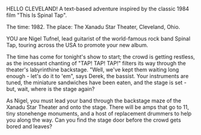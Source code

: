 HELLO CLEVELAND!
A text-based adventure inspired by the classic 1984 film "This Is Spinal Tap".

The time: 1982. The place: The Xanadu Star Theater, Cleveland, Ohio. 

YOU are Nigel Tufnel, lead guitarist of the world-famous rock band Spinal Tap, touring across the USA to promote your new album.

The time has come for tonight's show to start; the crowd is getting restless, as the incessant chanting of "TAP! TAP! TAP!" filters its way through the theater's labyrinthine backstage. "Well, we've kept them waiting long enough - let's do it to 'em", says Derek, the bassist. Your instruments are tuned, the miniature sandwiches have been eaten, and the stage is set - but, wait, where is the stage again? 

As Nigel, you must lead your band through the backstage maze of the Xanadu Star Theater and onto the stage. There will be amps that go to 11, tiny stonehenge monuments, and a host of replacement drummers to help you along the way. Can you find the stage door before the crowd gets bored and leaves? 
